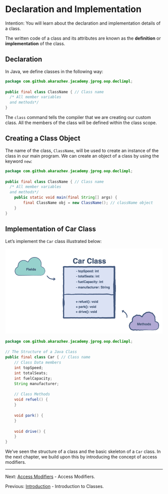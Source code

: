 # Declaration and Implementation

Intention: You will learn about the declaration and implementation details of a class.

The written code of a class and its attributes are known as the <b>definition</b> or <b>implementation</b> of the class.

## Declaration

In Java, we define classes in the following way:

```java
package com.github.akarazhev.jacademy.jprog.oop.declimpl;

public final class ClassName { // Class name
  /* All member variables
  and methods*/
}
```

The `class` command tells the compiler that we are creating our custom class. All the members of the class will be 
defined within the class scope.

## Creating a Class Object

The name of the class, `ClassName`, will be used to create an instance of the class in our main program. 
We can create an object of a class by using the keyword `new`:

```java
package com.github.akarazhev.jacademy.jprog.oop.declimpl;

public final class ClassName { // Class name
  /* All member variables
  and methods*/
    public static void main(final String[] args) {
        final ClassName obj = new ClassName(); // className object
    }
}
```

## Implementation of Car Class

Let’s implement the `Car` class illustrated below:

![alt text](../../etc/oop/car-cls-1.png "Car Class")

```java
package com.github.akarazhev.jacademy.jprog.oop.declimpl;

// The Structure of a Java Class
public final class Car { // Class name
    // Class Data members
    int topSpeed;
    int totalSeats;
    int fuelCapacity;
    String manufacturer;

    // Class Methods
    void refuel() {
    }

    void park() {
    }

    void drive() {
    }
}
```

We’ve seen the structure of a class and the basic skeleton of a `Car` class. In the next chapter, 
we build upon this by introducing the concept of access modifiers.

<hr>

Next: [Access Modifiers](modifiers.md "Access Modifiers") - Access Modifiers.

Previous: [Introduction](introduction.md "Introduction to Classes") - Introduction to Classes.